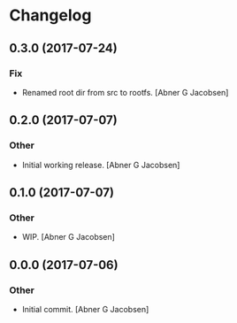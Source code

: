 # Changelog


## 0.3.0 (2017-07-24)

### Fix

* Renamed root dir from src to rootfs. [Abner G Jacobsen]


## 0.2.0 (2017-07-07)

### Other

* Initial working release. [Abner G Jacobsen]


## 0.1.0 (2017-07-07)

### Other

* WIP. [Abner G Jacobsen]


## 0.0.0 (2017-07-06)

### Other

* Initial commit. [Abner G Jacobsen]


